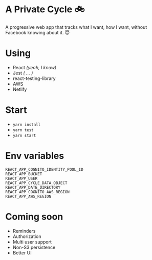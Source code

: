 # A Private Cycle 🚲

A progressive web app that tracks what I want, how I want, without Facebook knowing about it. 😇

# Using

* React *(yeah, I know)*
* Jest *( ... )*
* react-testing-library
* AWS
* Netlify

# Start
* `yarn install`
* `yarn test`
* `yarn start`

# Env variables
```
REACT_APP_COGNITO_IDENTITY_POOL_ID
REACT_APP_BUCKET
REACT_APP_USER
REACT_APP_CYCLE_DATA_OBJECT
REACT_APP_DATE_DIRECTORY
REACT_APP_COGNITO_AWS_REGION
REACT_APP_AWS_REGION
```

# Coming soon

* Reminders
* Authorization
* Multi user support
* Non-S3 persistence
* Better UI
